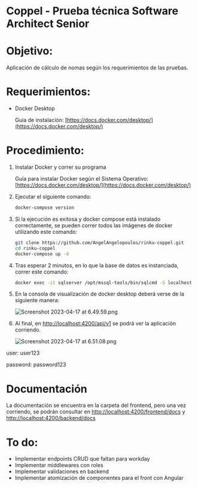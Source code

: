 # Coppel - Prueba técnica Software Architect Senior

# Objetivo:

Aplicación de cálculo de nomas según los requerimientos de las pruebas.

# Requerimientos:

- Docker Desktop
    
    Guia de instalación: [https://docs.docker.com/desktop/](https://docs.docker.com/desktop/)
    

# Procedimiento:

1. Instalar Docker y correr su programa
    
    Guía para instalar Docker según el Sistema Operativo: [https://docs.docker.com/desktop/](https://docs.docker.com/desktop/)
    
2. Ejecutar el siguiente comando:
    
    ```bash
    docker-compose version
    ```
    
3. Si la ejecución es exitosa y docker compose está instalado correctamente, se pueden correr todos las imágenes de docker utilizando este comando:
    
    ```bash
    git clone https://github.com/AngelAngelopoulos/rinku-coppel.git
    cd rinku-coppel
    docker-compose up -d
    ```
    
4. Tras esperar 2 minutos, en lo que la base de datos es instanciada, correr este comando:
    
    ```bash
    docker exec -it sqlserver /opt/mssql-tools/bin/sqlcmd -S localhost -U SA -P reallyStrongPwd123  -i /var/opt/mssql/database.sql
    ```
    
5. En la consola de visualización de docker desktop deberá verse de la siguiente manera:
    
    ![Screenshot 2023-04-17 at 6.49.59.png](Coppel%20-%20Prueba%20te%CC%81cnica%20Software%20Architect%20Senior%201e2947a0eb6e4c448bac397312c08cb9/Screenshot_2023-04-17_at_6.49.59.png)
    

1. Al final, en [http://localhost:4200/api/v1](http://localhost:4200/api/v1) se podrá ver la aplicación corriendo.
    
    ![Screenshot 2023-04-17 at 6.51.08.png](Coppel%20-%20Prueba%20te%CC%81cnica%20Software%20Architect%20Senior%201e2947a0eb6e4c448bac397312c08cb9/Screenshot_2023-04-17_at_6.51.08.png)
    

user: user123

password: password123

# Documentación

La documentación se encuentra en la carpeta del frontend, pero una vez corriendo, se podrán consultar en [http://localhost:4200/frontend/docs](http://localhost:4200/frontend/docs) y [http://localhost:4200/backend/docs](http://localhost:4200/backend/docs) 

# To do:

- Implementar endpoints CRUD que faltan para workday
- Implementar middlewares con roles
- Implementar validaciones en backend
- Implementar atomización de componentes para el front con Angular